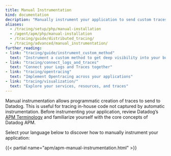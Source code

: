 ```yaml
---
title: Manual Instrumentation
kind: documentation
decription: "Manually instrument your application to send custom traces to Datadog."
aliases:
  - /tracing/setup/php/manual-installation
  - /agent/apm/php/manual-installation
  - /tracing/guide/distributed_tracing/
  - /tracing/advanced/manual_instrumentation/
further_reading:
- link: "tracing/guide/instrument_custom_method"
  text: "Instrument a custom method to get deep visibility into your business logic"
- link: "tracing/connect_logs_and_traces"
  text: "Connect your Logs and Traces together"
- link: "tracing/opentracing"
  text: "Implement Opentracing across your applications"
- link: "tracing/visualization/"
  text: "Explore your services, resources, and traces"
---
```


Manual instrumentation allows programmatic creation of traces to send to Datadog. This is useful for tracing in-house code not captured by automatic instrumentation. Before instrumenting your application, review Datadog’s [APM Terminology][1] and familiarize yourself with the core concepts of Datadog APM.

Select your language below to discover how to manually instrument your application:

{{< partial name="apm/apm-manual-instrumentation.html" >}}

[1]: /tracing/visualization
